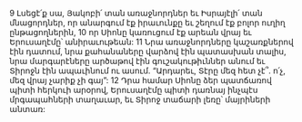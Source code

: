 9 Լսեցէ՛ք սա, Յակոբի՛ տան առաջնորդներ
եւ Իսրայէլի՛ տան մնացորդներ,
որ անարգում էք իրաւունքը
եւ շեղում էք բոլոր ուղիղ ընթացողներին,
10 որ Սիոնը կառուցում էք արեան վրայ
եւ Երուսաղէմը՝ անիրաւութեան:
11 Նրա առաջնորդները կաշառքներով էին դատում,
նրա քահանաները վարձով էին պատասխան տալիս,
նրա մարգարէները արծաթով էին գուշակութիւններ անում
եւ Տիրոջն էին ապաւինում ու ասում. “Արդարեւ, Տէրը մեզ հետ չէ՞.
ո՛չ, մեզ վրայ չարիք չի գայ”:
12 Դրա համար Սիոնը ձեր պատճառով պիտի հերկուի արօրով,
Երուսաղէմը պիտի դառնայ ինչպէս մրգապահների տաղաւար,
եւ Տիրոջ տաճարի լեռը՝ մայրիների անտառ:
